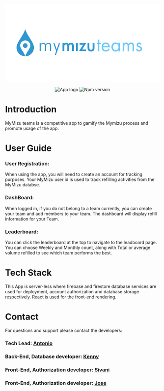 <p align="center"><img  src="./build/API_logo.png" alt="App logo"></p>

<p align="center">
<img  src="https://img.shields.io/github/license/dius00/API_Night_MyMizu" alt="App logo">
<img  src="https://img.shields.io/npm/v/npm" alt="Npm version">
</p>

<h1>Introduction</h1>
MyMizu teams is a competitive app to gamify the Mymizu process and promote usage of the app.
<h1>User Guide</h1>
<h3>User Registration:</h3>
When using the app, you will need to create an account for tracking purposes. Your MyMizu user id is used to track refilling activities from the MyMizu databse.

<h3>DashBoard:</h3>
When logged in, if you do not belong to a team currently, you can create your team and add members to your team. The dashboard will display refill information for your Team.

<h3>Leaderboard:</h3>
You can click the leaderboard at the top to navigate to the leadboard page. You can choose Weekly and Monthly count, along with Total or average volume refilled to see which team performs the best.

<h1>Tech Stack</h1>
This App is server-less where firebase and firestore database services are used for deployment, account authorization and database storage respectively. React is used for the front-end rendering.

<h1>Contact</h1>
For questions and support please contact the developers:
<h3> Tech Lead:
<a href="https://github.com/dius00">Antonio</a>
</h3>
<h3> Back-End, Database developer:
<a href="https://github.com/kenny01123">Kenny</a>
</h3>
<h3> Front-End, Authorization developer:
<a href="https://github.com/heysivani">Sivani</a>
</h3>
<h3> Front-End, Authorization developer:
<a href="https://github.com/dhequex">Jose</a>
</h3>